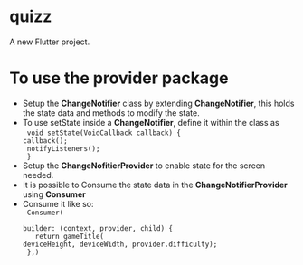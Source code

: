 # quizz

A new Flutter project.

# To use the provider package

- Setup the **ChangeNotifier** class by extending **ChangeNotifier**, this holds the state data and methods to modify the state.
- To use setState inside a **ChangeNotifier**, define it within the class as <br/>
  <code>
  void setState(VoidCallback callback) {
  callback(); <br>
  notifyListeners(); <br>
  }
  </code>
- Setup the **ChangeNofitierProvider** to enable state for the screen needed.
- It is possible to Consume the state data in the **ChangeNotifierProvider** using **Consumer**
- Consume it like so:
  <code> <br>
  Consumer<StartPageProvider>( <br>
  &nbsp; builder: (context, provider, child) { <br>
  &nbsp; return gameTitle(
  deviceHeight, deviceWidth, provider.difficulty);
  <br> },)
  </code>
